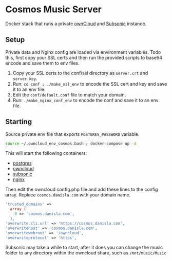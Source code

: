 # Cosmos Music Server

Docker stack that runs a private [ownCloud](https://owncloud.com/) and [Subsonic](http://www.subsonic.org/pages/index.jsp) instance.

## Setup

Private data and Nginx config are loaded via environment variables. Todo this, first copy your SSL certs and then run the provided scripts to base64 encode and save them to env files.

1. Copy your SSL certs to the conf/ssl directory as `server.crt` and `server.key`.
2. Run: `cd conf ; ./make_ssl_env` to encode the SSL cert and key and save it to an env file.
3. Edit the `conf/default.conf` file to match your domain.
4. Run: `./make_nginx_conf_env` to encode the conf and save it to an env file.

## Starting

Source private env file that exports `POSTGRES_PASSWORD` variable.

```sh
source ~/.owncloud_env_cosmos.bash ; docker-compose up -d
```

This will start the following containers:
- [postgres](https://hub.docker.com/_/postgres/)
- [owncloud](https://hub.docker.com/_/owncloud/)
- [subsonic](https://hub.docker.com/r/danisla/subsonic/)
- [nginx](https://hub.docker.com/_/nginx/)

Then edit the owncloud config.php file and add these lines to the config array. Replace `cosmos.danisla.com` with your domain name.

```php
'trusted_domains' =>
  array (
    0 => 'cosmos.danisla.com',
  ),
'overwrite.cli.url' => 'https://cosmos.danisla.com',
'overwritehost' => 'cosmos.danisla.com',
'overwritewebroot' => '/owncloud',
'overwriteprotocol' => 'https',
```

Subsonic may take a while to start, after it does you can change the music folder to any directory within the owncloud share, such as `/mnt/music/Music`
